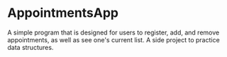 # AppointmentsApp
A simple program that is designed for users to register, add, and remove appointments, as well as see one's current list. A side project to practice data structures.
